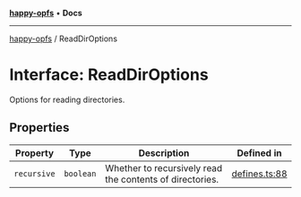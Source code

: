 [**happy-opfs**](../README.md) • **Docs**

***

[happy-opfs](../README.md) / ReadDirOptions

# Interface: ReadDirOptions

Options for reading directories.

## Properties

| Property | Type | Description | Defined in |
| ------ | ------ | ------ | ------ |
| `recursive` | `boolean` | Whether to recursively read the contents of directories. | [defines.ts:88](https://github.com/JiangJie/happy-opfs/blob/3032e80ad2449bcf9084365afada1536627f498f/src/fs/defines.ts#L88) |
